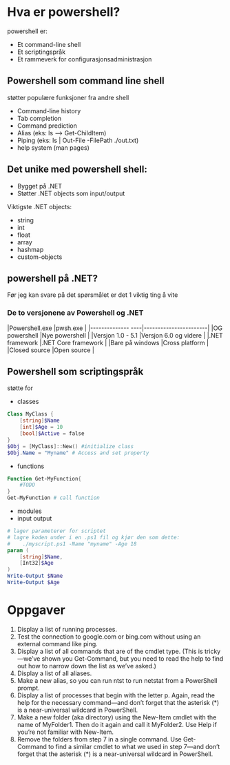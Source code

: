 # Hva er powershell?

powershell er:
- Et command-line shell
- Et scriptingspråk
- Et rammeverk for configurasjonsadministrasjon

## Powershell som command line shell
støtter populære funksjoner fra andre shell 
- Command-line history
- Tab completion
- Command prediction
- Alias (eks: ls --> Get-ChildItem)
- Piping (eks: ls | Out-File -FilePath ./out.txt)
- help system (man pages)

## Det unike med powershell shell:
- Bygget på .NET
- Støtter .NET objects som input/output

Viktigste .NET objects:
- string
- int
- float
- array
- hashmap
- custom-objects

## powershell på .NET?
Før jeg kan svare på det spørsmålet er det 1 viktig ting å vite

### De to versjonene av Powershell og .NET
|Powershell.exe	    |pwsh.exe		    |
|--------------	----|-----------------------|
|OG powershell	    |Nye powershell	    |
|Versjon 1.0 - 5.1  |Versjon 6.0 og videre  |
|.NET framework	    |.NET Core framework    |
|Bare på windows    |Cross platform	    |
|Closed source	    |Open source	    |


## Powershell som scriptingspråk
støtte for
- classes
```ps1
Class MyClass {
    [string]$Name
    [int]$Age = 10
    [bool]$Active = false
}
$Obj = [MyClass]::New() #initialize class
$Obj.Name = "Myname" # Access and set property
```
- functions
```ps1
Function Get-MyFunction{
    #TODO
}
Get-MyFunction # call function
```
- modules
- input output
```ps1
# lager parameterer for scriptet
# lagre koden under i en .ps1 fil og kjør den som dette:
#    ./myscript.ps1 -Name "myname" -Age 18
param (
	[string]$Name,
	[Int32]$Age
)
Write-Output $Name
Write-Output $Age
```


# Oppgaver
1. Display a list of running processes.
2. Test the connection to google.com or bing.com without using an external command like ping.
3. Display a list of all commands that are of the cmdlet type. (This is tricky—we’ve shown you Get-Command, but you need to read the help to find out how to narrow down the list as we’ve asked.)
4. Display a list of all aliases.
5. Make a new alias, so you can run ntst to run netstat from a PowerShell prompt.
6. Display a list of processes that begin with the letter p. Again, read the help for the necessary command—and don’t forget that the asterisk (*) is a near-universal wildcard in PowerShell.
7. Make a new folder (aka directory) using the New-Item cmdlet with the name of MyFolder1. Then do it again and call it MyFolder2. Use Help if you’re not familiar with New-Item.
8. Remove the folders from step 7 in a single command. Use Get-Command to find a similar cmdlet to what we used in step 7—and don’t forget that the asterisk (*) is a near-universal wildcard in PowerShell.
